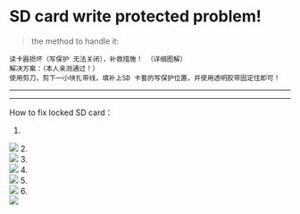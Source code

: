 
# SD card write protected problem!

> the method to handle it:

    读卡器损坏（写保护 无法关闭），补救措施！ （详细图解）
    解决方案：（本人亲测通过！）
    使用剪刀，剪下一小块扎带线，填补上SD 卡套的写保护位置，并使用透明胶带固定住即可！


***
***


How to fix locked SD card： 

1.  
  ![](https://github.com/xgqfrms/my-problems-handler/tree/master/images/x.png)
2.  
  ![](https://github.com/xgqfrms/my-problems-handler/tree/master/images/x.png)
3.  
  ![](https://github.com/xgqfrms/my-problems-handler/tree/master/images/x.png)
4.  
  ![](https://github.com/xgqfrms/my-problems-handler/tree/master/images/x.png)
5.  
  ![](https://github.com/xgqfrms/my-problems-handler/tree/master/images/x.png)
6.  
  ![](https://github.com/xgqfrms/my-problems-handler/tree/master/images/x.png)
